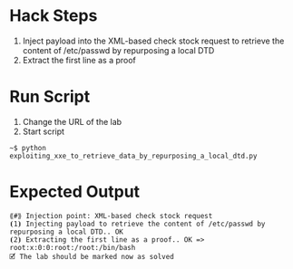 # Hack Steps

1. Inject payload into the XML-based check stock request to retrieve the content of /etc/passwd by repurposing a local DTD
2. Extract the first line as a proof

# Run Script

1. Change the URL of the lab
2. Start script

```
~$ python exploiting_xxe_to_retrieve_data_by_repurposing_a_local_dtd.py
```

# Expected Output

```
⟪#⟫ Injection point: XML-based check stock request
⦗1⦘ Injecting payload to retrieve the content of /etc/passwd by repurposing a local DTD.. OK
⦗2⦘ Extracting the first line as a proof.. OK => root:x:0:0:root:/root:/bin/bash
🗹 The lab should be marked now as solved
```
